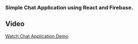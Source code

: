 ### Simple Chat Application using React and Firebase. 


## Video
[Watch Chat Application Demo](https://youtu.be/tnHuSZU4EYo)
